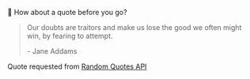 📣 How about a quote before you go?

> Our doubts are traitors and make us lose the good we often might win, by fearing to attempt.
>
> <p>- Jane Addams</p>

Quote requested from [Random Quotes API](https://github.com/lukePeavey/quotable)
